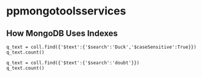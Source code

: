 # ppmongotoolsservices
## How MongoDB Uses Indexes
```
q_text = coll.find({'$text':{'$search':'Duck','$caseSensitive':True}})
q_text.count()
```

```
q_text = coll.find({'$text':{'$search':'doubt'}})
q_text.count()
```
